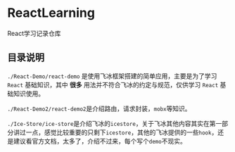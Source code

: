 <!--
 * @Description: 
 * @version: 
 * @Author: sdu-gyf
 * @Date: 2021-01-12 19:47:02
 * @LastEditors: sdu-gyf
 * @LastEditTime: 2021-01-25 15:20:54
-->
# ReactLearning
 React学习记录仓库

## 目录说明
`./React-Demo/react-demo` 是使用飞冰框架搭建的简单应用，主要是为了学习 `React` 基础知识，其中 **很多** 用法并不符合飞冰的约定与规范，仅供学习 `React` 基础知识使用。

`./React-Demo2/react-demo2`是介绍路由，请求封装，`mobx`等知识。

`./Ice-Store/ice-store`是介绍飞冰的`icestore`，关于飞冰其他内容其实在第一部分讲过一点，感觉比较重要的只剩下`icestore`，其他的飞冰提供的一些`hook`，还是建议看官方文档，太多了，介绍不过来，每个写个`demo`不现实。